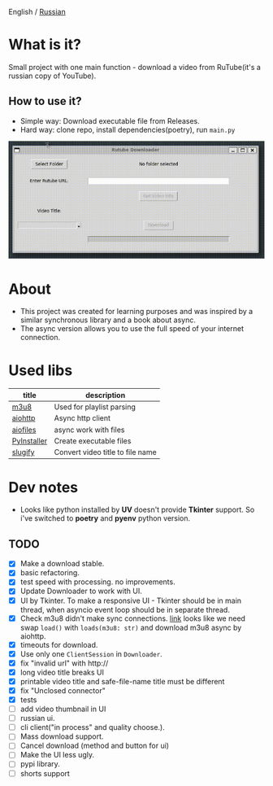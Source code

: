 English / [Russian](./README_RU.md)
# What is it?

Small project with one main function - download a video from RuTube(it's a russian copy of YouTube).

## How to use it?

- Simple way: Download executable file from Releases.
- Hard way: clone repo, install dependencies(poetry), run `main.py`

![screen_cast](screen_cast.gif)

# About
- This project was created for learning purposes and was inspired by a similar synchronous library and a book about async.
- The async version allows you to use the full speed of your internet connection.

# Used libs

| title                                                     | description                      |
| --------------------------------------------------------- | -------------------------------- |
| [m3u8](https://github.com/globocom/m3u8/)                 | Used for playlist parsing        |
| [aiohttp](https://github.com/aio-libs/aiohttp)            | Async http client                |
| [aiofiles](https://github.com/Tinche/aiofiles)            | async work with files            |
| [PyInstaller](https://github.com/pyinstaller/pyinstaller) | Create executable files          |
| [slugify ](https://github.com/un33k/python-slugify)       | Convert video title to file name |

# Dev notes
- Looks like python installed by **UV** doesn't provide **Tkinter** support. So i've switched to **poetry** and **pyenv** python version.

## TODO

- [x] Make a download stable.
- [x] basic refactoring.
- [x] test speed with processing. no improvements.
- [x] Update Downloader to work with UI.
- [x] UI by Tkinter. To make a responsive UI - Tkinter should be in main thread, when asyncio event loop should be in separate thread.
- [x] Check m3u8 didn't make sync connections. [link](https://github.com/globocom/m3u8/wiki/FAQ#how-to-use-a-custom-python-http-client)
looks like we need swap `load()` with `loads(m3u8: str)` and download m3u8 async by aiohttp.
- [x] timeouts for download.
- [x] Use only one `ClientSession` in `Downloader`.
- [x] fix "invalid url" with http://
- [x] long video title breaks UI
- [x] printable video title and safe-file-name title must be different
- [x] fix "Unclosed connector"
- [x] tests
- [ ] add video thumbnail in UI
- [ ] russian ui.
- [ ] cli client("in process" and quality choose.).
- [ ] Mass download support.
- [ ] Cancel download (method and button for ui)
- [ ] Make the UI less ugly.
- [ ] pypi library.
- [ ] shorts support